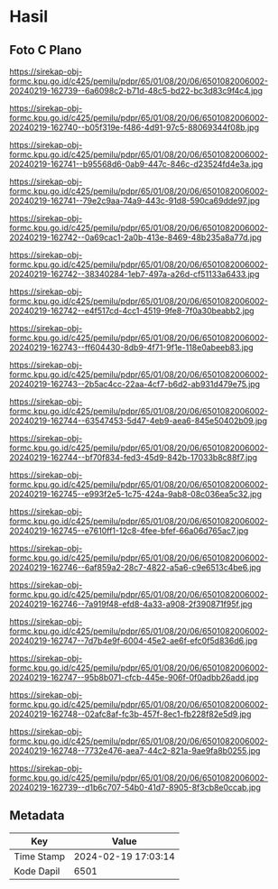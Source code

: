 # Hasil

## Foto C Plano

https://sirekap-obj-formc.kpu.go.id/c425/pemilu/pdpr/65/01/08/20/06/6501082006002-20240219-162739--6a6098c2-b71d-48c5-bd22-bc3d83c9f4c4.jpg

https://sirekap-obj-formc.kpu.go.id/c425/pemilu/pdpr/65/01/08/20/06/6501082006002-20240219-162740--b05f319e-f486-4d91-97c5-88069344f08b.jpg

https://sirekap-obj-formc.kpu.go.id/c425/pemilu/pdpr/65/01/08/20/06/6501082006002-20240219-162741--b95568d6-0ab9-447c-846c-d23524fd4e3a.jpg

https://sirekap-obj-formc.kpu.go.id/c425/pemilu/pdpr/65/01/08/20/06/6501082006002-20240219-162741--79e2c9aa-74a9-443c-91d8-590ca69dde97.jpg

https://sirekap-obj-formc.kpu.go.id/c425/pemilu/pdpr/65/01/08/20/06/6501082006002-20240219-162742--0a69cac1-2a0b-413e-8469-48b235a8a77d.jpg

https://sirekap-obj-formc.kpu.go.id/c425/pemilu/pdpr/65/01/08/20/06/6501082006002-20240219-162742--38340284-1eb7-497a-a26d-cf51133a6433.jpg

https://sirekap-obj-formc.kpu.go.id/c425/pemilu/pdpr/65/01/08/20/06/6501082006002-20240219-162742--e4f517cd-4cc1-4519-9fe8-7f0a30beabb2.jpg

https://sirekap-obj-formc.kpu.go.id/c425/pemilu/pdpr/65/01/08/20/06/6501082006002-20240219-162743--ff604430-8db9-4f71-9f1e-118e0abeeb83.jpg

https://sirekap-obj-formc.kpu.go.id/c425/pemilu/pdpr/65/01/08/20/06/6501082006002-20240219-162743--2b5ac4cc-22aa-4cf7-b6d2-ab931d479e75.jpg

https://sirekap-obj-formc.kpu.go.id/c425/pemilu/pdpr/65/01/08/20/06/6501082006002-20240219-162744--63547453-5d47-4eb9-aea6-845e50402b09.jpg

https://sirekap-obj-formc.kpu.go.id/c425/pemilu/pdpr/65/01/08/20/06/6501082006002-20240219-162744--bf70f834-fed3-45d9-842b-17033b8c88f7.jpg

https://sirekap-obj-formc.kpu.go.id/c425/pemilu/pdpr/65/01/08/20/06/6501082006002-20240219-162745--e993f2e5-1c75-424a-9ab8-08c036ea5c32.jpg

https://sirekap-obj-formc.kpu.go.id/c425/pemilu/pdpr/65/01/08/20/06/6501082006002-20240219-162745--e7610ff1-12c8-4fee-bfef-66a06d765ac7.jpg

https://sirekap-obj-formc.kpu.go.id/c425/pemilu/pdpr/65/01/08/20/06/6501082006002-20240219-162746--6af859a2-28c7-4822-a5a6-c9e6513c4be6.jpg

https://sirekap-obj-formc.kpu.go.id/c425/pemilu/pdpr/65/01/08/20/06/6501082006002-20240219-162746--7a919f48-efd8-4a33-a908-2f390871f95f.jpg

https://sirekap-obj-formc.kpu.go.id/c425/pemilu/pdpr/65/01/08/20/06/6501082006002-20240219-162747--7d7b4e9f-6004-45e2-ae6f-efc0f5d836d6.jpg

https://sirekap-obj-formc.kpu.go.id/c425/pemilu/pdpr/65/01/08/20/06/6501082006002-20240219-162747--95b8b071-cfcb-445e-906f-0f0adbb26add.jpg

https://sirekap-obj-formc.kpu.go.id/c425/pemilu/pdpr/65/01/08/20/06/6501082006002-20240219-162748--02afc8af-fc3b-457f-8ec1-fb228f82e5d9.jpg

https://sirekap-obj-formc.kpu.go.id/c425/pemilu/pdpr/65/01/08/20/06/6501082006002-20240219-162748--7732e476-aea7-44c2-821a-9ae9fa8b0255.jpg

https://sirekap-obj-formc.kpu.go.id/c425/pemilu/pdpr/65/01/08/20/06/6501082006002-20240219-162739--d1b6c707-54b0-41d7-8905-8f3cb8e0ccab.jpg


## Metadata

| Key        | Value               |
| ---------- | ------------------- |
| Time Stamp | 2024-02-19 17:03:14 |
| Kode Dapil | 6501                |



